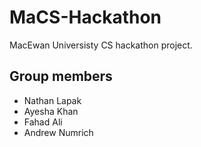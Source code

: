 # MaCS-Hackathon

MacEwan Universisty CS hackathon project. 

<h2> Group members </h2>
  <ul>
    <li>Nathan Lapak</li>
  <li> Ayesha Khan</li>
  <li>Fahad Ali</li>
  <li>Andrew Numrich </li>
  </ul>


